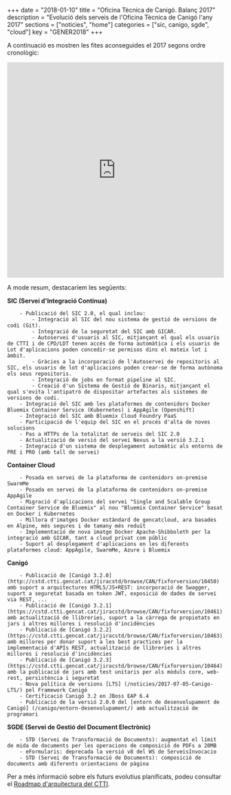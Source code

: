+++
date        = "2018-01-10"
title       = "Oficina Tècnica de Canigó. Balanç 2017"
description = "Evolució dels serveis de l'Oficina Tècnica de Canigó l'any 2017"
sections    = ["noticies", "home"]
categories  = ["sic, canigo, sgde", "cloud"]
key         = "GENER2018"
+++

A continuació es mostren les fites aconseguides el 2017 segons ordre cronològic:

<center><iframe src='https://cdn.knightlab.com/libs/timeline3/latest/embed/index.html?source=1se11kf-cofPGpMC7IQgwIcO3i1Lt_0SbVWjRMKZpHMQ&font=Georgia-Helvetica&lang=ca&initial_zoom=2&height=500' width='100%' height='500' webkitallowfullscreen mozallowfullscreen allowfullscreen frameborder='0'></iframe></center>

A mode resum, destacaríem les següents:

**SIC (Servei d'Integració Continua)**
```
	- Publicació del SIC 2.0, el qual inclou:
		- Integració al SIC del nou sistema de gestió de versions de codi (Git).
		- Integració de la seguretat del SIC amb GICAR.
		- Autoservei d'usuaris al SIC, mitjançant el qual els usuaris de CTTI i de CPD/LDT tenen accés de forma automàtica i els usuaris de Lot d'aplicacions poden concedir-se permisos dins el mateix lot i àmbit.
		- Gràcies a la incorporació de l'Autoservei de repositoris al SIC, els usuaris de lot d'aplicacions poden crear-se de forma autònoma els seus repositoris.
		- Integració de jobs en format pipeline al SIC.
		- Creació d'un Sistema de Gestió de Binaris, mitjançant el qual s'evita l'antipatró de dispositar artefactes als sistemes de versions de codi.
	- Integració del SIC amb les plataformes de contenidors Docker Bluemix Container Service (Kubernetes) i AppAgile (Openshift)
	- Integració del SIC amb Bluemix Cloud Foundry PaaS
	- Participació de l'equip del SIC en el procés d'alta de noves solucions
	- Pas a HTTPs de la totalitat de serveis del SIC 2.0
	- Actualització de versió del servei Nexus a la versió 3.2.1
	- Integració d'un sistema de desplegament automàtic als entorns de PRE i PRO (amb tall de servei)
```

**Container Cloud**
```
	- Posada en servei de la plataforma de contenidors on-premise SwarmMe
	- Posada en servei de la plataforma de contenidors on-premise AppAgile
	- Migració d'aplicacions del servei "Single and Scalable Group Container Service de Bluemix" al nou "Bluemix Container Service" basat en Docker i Kubernetes
	- Millora d'imatges Docker estàndard de gencatcloud, ara basades en Alpine, més segures i de tamany més reduït
	- Implementació de nova imatge Docker Apache-Shibboleth per la integració amb GICAR, tant a cloud privat com públic
	- Suport al desplegament d'aplicacions en les diferents plataformes cloud: AppAgile, SwarmMe, Azure i Bluemix
```

**Canigó**
```
	- Publicació de [Canigó 3.2.0](http://cstd.ctti.gencat.cat/jiracstd/browse/CAN/fixforversion/10450) amb suport a arquitectures HTML5/JS+REST: incorporació de Swagger, suport a seguretat basada en token JWT, exposició de dades de servei via REST, ...
	- Publicació de [Canigó 3.2.1](https://cstd.ctti.gencat.cat/jiracstd/browse/CAN/fixforversion/10461) amb actualització de llibreries, suport a la càrrega de propietats en jars i altres millores i resolució d'incidències
	- Publicació de [Canigó 3.2.2] (https://cstd.ctti.gencat.cat/jiracstd/browse/CAN/fixforversion/10463) amb millores per donar suport a les best practices per la implementació d'APIs REST, actualització de llibreries i altres millores i resolució d'incidències
	- Publicació de [Canigó 3.2.3] (https://cstd.ctti.gencat.cat/jiracstd/browse/CAN/fixforversion/10464) amb la publicació de jars amb test unitaris per als mòduls core, web-rest, persistència i seguretat
	- Nova política de versions [LTS] (/noticies/2017-07-05-Canigo-LTS/) pel Framework Canigó
	- Certificació Canigó 3.2 en JBoss EAP 6.4
	- Publicació de la versió 2.0.0 del [entorn de desenvolupament de Canigó] (/canigo/entorn-desenvolupament/) amb actualització de programari 
```

**SGDE (Servei de Gestió del Document Electrònic)**
```
	- STD (Servei de Transformació de Documents): augmentat el límit de mida de documents per les operacions de composició de PDFs a 20MB
	- eFormularis: deprecada la versió v8 del WS de ServeisInvocacio
	- STD (Servei de Transformació de Documents): composició de documents amb diferents orientacions de pàgina
```

Per a més informació sobre els futurs evolutius planificats, podeu consultar el [Roadmap d'arquitectura del CTTI](http://canigo.ctti.gencat.cat/centre-de-suport/roadmap/).
